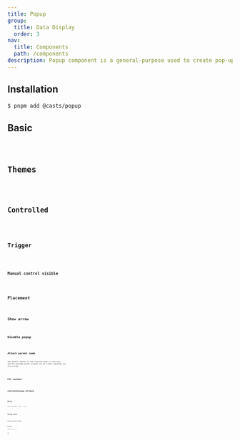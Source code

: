 ```yaml
---
title: Popup
group:
  title: Data Display
  order: 3
nav:
  title: Components
  path: /components
description: Popup component is a general-purpose used to create pop-up windows or modal dialogs, which can contain various forms of content.
---
```


## Installation

```bash
$ pnpm add @casts/popup
```

## Basic

<code src="../examples/basic" />

## Themes

<code src="../examples/different-themes" />

## Controlled

<code src="../examples/controlled" />

## Trigger

<code src="../examples/trigger" />

### Manual control visible

<code src="../examples/manual-visible" />

## Placement

<code src="../examples/different-placement" />

## Show arrow

<code src="../examples/arrowless" />

## Disable popup

<code src="../examples/disabled" />

## Attach parent node

The default parent of the floating layer is the `body`, and the mounted parent element can be freely adjusted via `attach` prop.

<code src="../examples/attach" />

## Fit content

<code src="../examples/fit-content" />

## onVisibleChange callback

<code src="../examples/visible-callback" />

## Delay

Only works when `trigger = 'hover'`.

<code src="../examples/delay" />

## Custom style

<code src="../examples/custom-style" />

## Custom overlay offset

<code src="../examples/custom-overlay-offset" />

## Duration

disappear after duration.

<code src="../examples/duration" />

## API

<API src="@casts/popup"></API>
